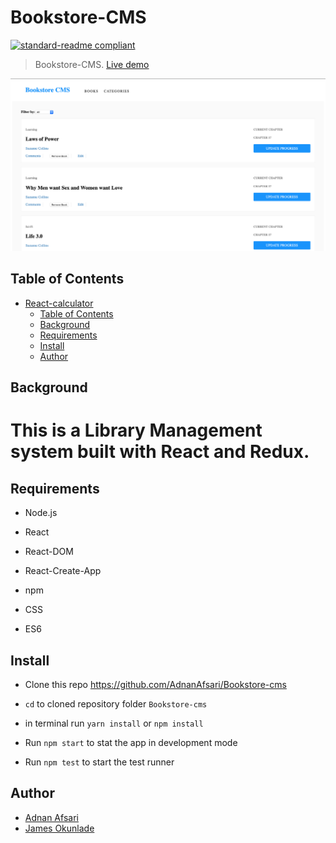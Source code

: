 # Bookstore-CMS

[![standard-readme compliant](https://img.shields.io/badge/standard--readme-OK-green.svg?style=flat-square)](https://github.com/RichardLitt/standard-readme)

> Bookstore-CMS. [Live demo](https://adnan-james-bookstore.herokuapp.com/)

![Bookstore UI](bookstore.png)

## Table of Contents

- [React-calculator](#React-calculator)
  - [Table of Contents](#table-of-contents)
  - [Background](#background)
  - [Requirements](#requirements)
  - [Install](#install)
  - [Author](#author)

## Background

# This is a Library Management system built with React and Redux.

## Requirements

- Node.js

- React

- React-DOM

- React-Create-App

- npm

- CSS

- ES6

## Install

- Clone this repo https://github.com/AdnanAfsari/Bookstore-cms

- `cd` to cloned repository folder `Bookstore-cms`

- in terminal run `yarn install` or `npm install`

- Run `npm start` to stat the app in development mode

- Run `npm test` to start the test runner


## Author

- [Adnan Afsari](https://github.com/AdnanAfsari)
- [James Okunlade](https://github.com/JamesOkunlade)

